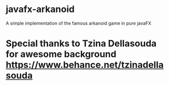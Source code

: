 # javafx-arkanoid
A simple implementation of the famous arkanoid game in pure javaFX

# Special thanks to Tzina Dellasouda for awesome background https://www.behance.net/tzinadellasouda
